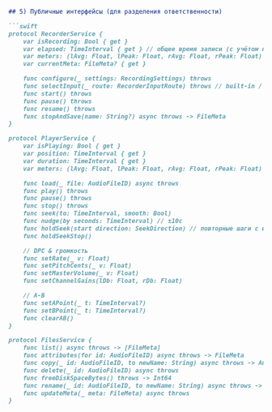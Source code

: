 ```markdown
## 5) Публичные интерфейсы (для разделения ответственности)

```swift
protocol RecorderService {
    var isRecording: Bool { get }
    var elapsed: TimeInterval { get } // общее время записи (с учётом пауз)
    var meters: (lAvg: Float, lPeak: Float, rAvg: Float, rPeak: Float) { get }
    var currentMeta: FileMeta? { get }

    func configure(_ settings: RecordingSettings) throws
    func selectInput(_ route: RecorderInputRoute) throws // built-in / headset / bluetooth
    func start() throws
    func pause() throws
    func resume() throws
    func stopAndSave(name: String?) async throws -> FileMeta
}

protocol PlayerService {
    var isPlaying: Bool { get }
    var position: TimeInterval { get }
    var duration: TimeInterval { get }
    var meters: (lAvg: Float, lPeak: Float, rAvg: Float, rPeak: Float) { get }

    func load(_ file: AudioFileID) async throws
    func play() throws
    func pause() throws
    func stop() throws
    func seek(to: TimeInterval, smooth: Bool)
    func nudge(by seconds: TimeInterval) // ±10с
    func holdSeek(start direction: SeekDirection) // повторные шаги с интервалом
    func holdSeekStop()

    // DPC & громкость
    func setRate(_ v: Float)
    func setPitchCents(_ v: Float)
    func setMasterVolume(_ v: Float)
    func setChannelGains(lDb: Float, rDb: Float)

    // A-B
    func setAPoint(_ t: TimeInterval?)
    func setBPoint(_ t: TimeInterval?)
    func clearAB()
}

protocol FilesService {
    func list() async throws -> [FileMeta]
    func attributes(for id: AudioFileID) async throws -> FileMeta
    func copy(_ id: AudioFileID, to newName: String) async throws -> AudioFileID
    func delete(_ id: AudioFileID) async throws
    func freeDiskSpaceBytes() throws -> Int64
    func rename(_ id: AudioFileID, to newName: String) async throws -> AudioFileID
    func updateMeta(_ meta: FileMeta) async throws
}